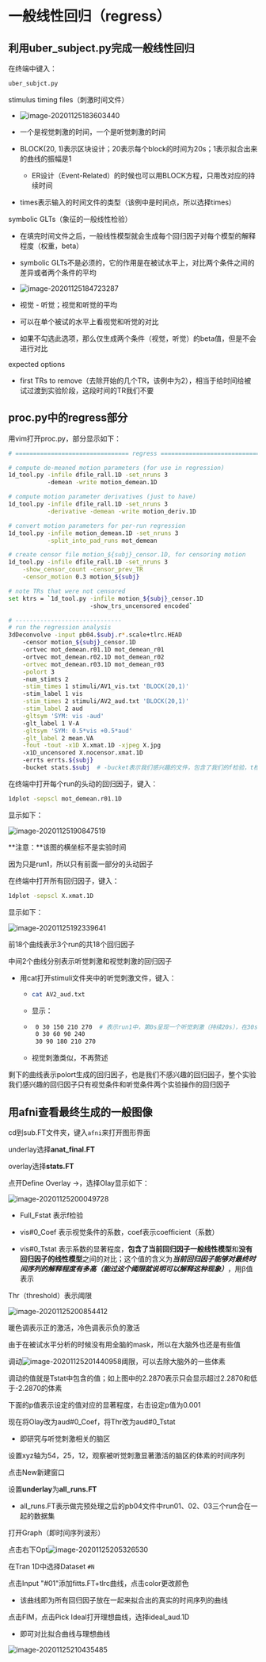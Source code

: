 # 一般线性回归（regress）

## 利用uber_subject.py完成一般线性回归

在终端中键入：

```bash
uber_subjct.py
```

stimulus timing files（刺激时间文件）

- ![image-20201125183603440](C:\Users\91009\AppData\Roaming\Typora\typora-user-images\image-20201125183603440.png)

- 一个是视觉刺激的时间，一个是听觉刺激的时间
- BLOCK(20, 1)表示区块设计；20表示每个block的时间为20s；1表示拟合出来的曲线的振幅是1
  - ER设计（Event-Related）的时候也可以用BLOCK方程，只用改对应的持续时间

- times表示输入的时间文件的类型（该例中是时间点，所以选择times）

symbolic GLTs（象征的一般线性检验）

- 在填完时间文件之后，一般线性模型就会生成每个回归因子对每个模型的解释程度（权重，beta）
- symbolic GLTs不是必须的，它的作用是在被试水平上，对比两个条件之间的差异或者两个条件的平均
- ![image-20201125184723287](C:\Users\91009\AppData\Roaming\Typora\typora-user-images\image-20201125184723287.png)

- 视觉 - 听觉；视觉和听觉的平均
- 可以在单个被试的水平上看视觉和听觉的对比
- 如果不勾选此选项，那么仅生成两个条件（视觉，听觉）的beta值，但是不会进行对比

expected options

- first TRs to remove（去除开始的几个TR，该例中为2），相当于给时间给被试过渡到实验阶段，这段时间的TR我们不要



## proc.py中的regress部分

用vim打开proc.py，部分显示如下：

```bash
# ================================ regress =================================

# compute de-meaned motion parameters (for use in regression)
1d_tool.py -infile dfile_rall.1D -set_nruns 3                            \  # 这些1d程序都是用来生成头动的回归因子的文件
           -demean -write motion_demean.1D

# compute motion parameter derivatives (just to have)
1d_tool.py -infile dfile_rall.1D -set_nruns 3                            \
           -derivative -demean -write motion_deriv.1D

# convert motion parameters for per-run regression
1d_tool.py -infile motion_demean.1D -set_nruns 3                         \
           -split_into_pad_runs mot_demean

# create censor file motion_${subj}_censor.1D, for censoring motion 
1d_tool.py -infile dfile_rall.1D -set_nruns 3                            \
    -show_censor_count -censor_prev_TR                                   \
    -censor_motion 0.3 motion_${subj}

# note TRs that were not censored
set ktrs = `1d_tool.py -infile motion_${subj}_censor.1D                  \  # 生成一个1D文件，本质为1/0的二进制编码
                       -show_trs_uncensored encoded`

# ------------------------------
# run the regression analysis
3dDeconvolve -input pb04.$subj.r*.scale+tlrc.HEAD                        \  # -input表示输入已经完成预处理的数据（input）
    -censor motion_${subj}_censor.1D                                     \  # -censor表示头动超过一定的范围就会移除掉该TR；后面跟的1D文件就是上面生成的
    -ortvec mot_demean.r01.1D mot_demean_r01                             \  # 这3行都是头动的回归因子，每一个文件里面都有6个回归因子（因为将头动分为6个维度的运动）
    -ortvec mot_demean.r02.1D mot_demean_r02                             \
    -ortvec mot_demean.r03.1D mot_demean_r03                             \
    -polort 3                                                            \  # -polort表示去趋势，后面的值取决于最长的run的长度；计算公式为：1+(最长run长度/150)；将这个数值改为a，afni会自动帮你计算合适的值
    -num_stimts 2                                                        \
    -stim_times 1 stimuli/AV1_vis.txt 'BLOCK(20,1)'                      \  # 这4行分别代表视觉条件和听觉条件的回归因子
    -stim_label 1 vis                                                    \
    -stim_times 2 stimuli/AV2_aud.txt 'BLOCK(20,1)'                      \
    -stim_label 2 aud                                                    \
    -gltsym 'SYM: vis -aud'                                              \  # 这4行表示在被试水平做的对比
    -glt_label 1 V-A                                                     \
    -gltsym 'SYM: 0.5*vis +0.5*aud'                                      \
    -glt_label 2 mean.VA                                                 \
    -fout -tout -x1D X.xmat.1D -xjpeg X.jpg                              \  # -fout和-tout表示输出f检验和T检验的数据；-x1D表示所有的回归因子放在一起
    -x1D_uncensored X.nocensor.xmat.1D                                   \  # -x1D_uncensored表示没有去除头动TR的回归因子的文件
    -errts errts.${subj}                                                 \  # -errts表示生成的残差的文件
    -bucket stats.$subj  # -bucket表示我们感兴趣的文件，包含了我们的f检验，t检验等等每个实验操作生成的系数和对比的数据
```

在终端中打开每个run的头动的回归因子，键入：

```bash
1dplot -sepscl mot_demean.r01.1D
```

显示如下：

![image-20201125190847519](C:\Users\91009\AppData\Roaming\Typora\typora-user-images\image-20201125190847519.png)

**注意：**该图的横坐标不是实验时间

因为只是run1，所以只有前面一部分的头动因子

在终端中打开所有回归因子，键入：

```bash
1dplot -sepscl X.xmat.1D
```

显示如下：

![image-20201125192339641](C:\Users\91009\AppData\Roaming\Typora\typora-user-images\image-20201125192339641.png)

前18个曲线表示3个run的共18个回归因子

中间2个曲线分别表示听觉刺激和视觉刺激的回归因子

- 用cat打开stimuli文件夹中的听觉刺激文件，键入：

  - ```bash
    cat AV2_aud.txt
    ```

  - 显示：

  - ```bash
     0 30 150 210 270  # 表示run1中，第0s呈现一个听觉刺激（持续20s），在30s又呈现一个听觉刺激等等
     0 30 60 90 240
     30 90 180 210 270
    ```

  - 视觉刺激类似，不再赘述

剩下的曲线表示polort生成的回归因子，也是我们不感兴趣的回归因子，整个实验我们感兴趣的回归因子只有视觉条件和听觉条件两个实验操作的回归因子



## 用afni查看最终生成的一般图像

cd到sub.FT文件夹，键入`afni`来打开图形界面

underlay选择**anat_final.FT**

overlay选择**stats.FT**

点开Define Overlay ->，选择Olay显示如下：

![image-20201125200049728](C:\Users\91009\AppData\Roaming\Typora\typora-user-images\image-20201125200049728.png)

- Full_Fstat 表示f检验

- vis#0_Coef 表示视觉条件的系数，coef表示coefficient（系数）

- vis#0_Tstat 表示系数的显著程度，**包含了当前回归因子一般线性模型**和**没有回归因子的线性模型**之间的对比；这个值的含义为***当前回归因子能够对最终时间序列的解释程度有多高（能过这个阈限就说明可以解释这种现象）***，用β值表示

Thr（threshold）表示阈限

![image-20201125200854412](C:\Users\91009\AppData\Roaming\Typora\typora-user-images\image-20201125200854412.png)

暖色调表示正的激活，冷色调表示负的激活

由于在被试水平分析的时候没有用全脑的mask，所以在大脑外也还是有些值

调动![image-20201125201440958](C:\Users\91009\AppData\Roaming\Typora\typora-user-images\image-20201125201440958.png)阈限，可以去除大脑外的一些体素

调动的值就是Tstat中包含的值；如上图中的2.2870表示只会显示超过2.2870和低于-2.2870的体素

下面的p值表示设定的值对应的显著程度，右击设定p值为0.001

现在将Olay改为aud#0_Coef，将Thr改为aud#0_Tstat

- 即研究与听觉刺激相关的脑区

设置xyz轴为54，25，12，观察被听觉刺激显著激活的脑区的体素的时间序列

点击New新建窗口

设置**underlay**为**all_runs.FT**

- all_runs.FT表示做完预处理之后的pb04文件中run01、02、03三个run合在一起的数据集

打开Graph（即时间序列波形）

点击右下Opt![image-20201125205326530](C:\Users\91009\AppData\Roaming\Typora\typora-user-images\image-20201125205326530.png)

在Tran 1D中选择Dataset `#N`

点击Input "#01"添加fitts.FT+tlrc曲线，点击color更改颜色

- 该曲线即为所有回归因子放在一起来拟合出的真实的时间序列的曲线

点击FIM，点击Pick Ideal打开理想曲线，选择ideal_aud.1D

- 即可对比拟合曲线与理想曲线

![image-20201125210435485](C:\Users\91009\AppData\Roaming\Typora\typora-user-images\image-20201125210435485.png)